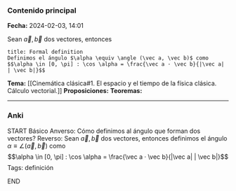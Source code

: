 ### Contenido principal

**Fecha:** 2024-02-03, 14:01

Sean $\vec a, \vec b$ dos vectores, entonces

```ad-formal
title: Formal definition
Definimos el ángulo $\alpha \equiv \angle (\vec a, \vec b)$ como
$$\alpha \in [0, \pi] : \cos \alpha = \frac{\vec a · \vec b}{|\vec a| | \vec b|}$$
```

**Tema:** [[Cinemática clásica#1. El espacio y el tiempo de la física clásica. Cálculo vectorial.]]
**Proposiciones:**
**Teoremas:**

---
### Anki

START
Básico
Anverso: Cómo definimos al ángulo que forman dos vectores?
Reverso: Sean $\vec a, \vec b$ dos vectores, entonces definimos el ángulo $\alpha \equiv \angle (\vec a, \vec b)$ como
$$\alpha \in [0, \pi] : \cos \alpha = \frac{\vec a · \vec b}{|\vec a| | \vec b|}$$
Tags: definición
<!--ID: 1707241941305-->
END
